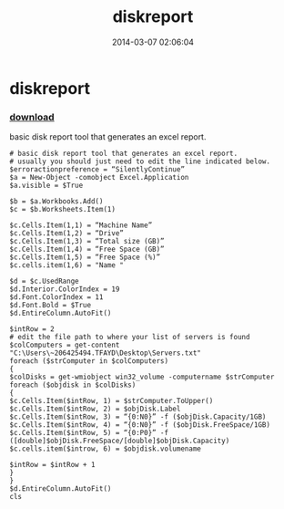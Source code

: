﻿---
pid:            4963
parent:         0
children:       
poster:         archpy
title:          diskreport
date:           2014-03-07 02:06:04
description:    basic disk report tool that generates an excel report. 
format:         posh
---

# diskreport

### [download](4963.ps1)  

basic disk report tool that generates an excel report. 

```posh
# basic disk report tool that generates an excel report. 
# usually you should just need to edit the line indicated below. 
$erroractionpreference = “SilentlyContinue” 
$a = New-Object -comobject Excel.Application 
$a.visible = $True

$b = $a.Workbooks.Add() 
$c = $b.Worksheets.Item(1)

$c.Cells.Item(1,1) = “Machine Name” 
$c.Cells.Item(1,2) = “Drive” 
$c.Cells.Item(1,3) = “Total size (GB)” 
$c.Cells.Item(1,4) = “Free Space (GB)” 
$c.Cells.Item(1,5) = “Free Space (%)” 
$c.cells.item(1,6) = "Name "

$d = $c.UsedRange 
$d.Interior.ColorIndex = 19 
$d.Font.ColorIndex = 11 
$d.Font.Bold = $True 
$d.EntireColumn.AutoFit()

$intRow = 2
# edit the file path to where your list of servers is found
$colComputers = get-content "C:\Users\~206425494.TFAYD\Desktop\Servers.txt"
foreach ($strComputer in $colComputers) 
{ 
$colDisks = get-wmiobject win32_volume -computername $strComputer
foreach ($objdisk in $colDisks) 
{ 
$c.Cells.Item($intRow, 1) = $strComputer.ToUpper() 
$c.Cells.Item($intRow, 2) = $objDisk.Label 
$c.Cells.Item($intRow, 3) = “{0:N0}” -f ($objDisk.Capacity/1GB) 
$c.Cells.Item($intRow, 4) = “{0:N0}” -f ($objDisk.FreeSpace/1GB) 
$c.Cells.Item($intRow, 5) = “{0:P0}” -f ([double]$objDisk.FreeSpace/[double]$objDisk.Capacity) 
$c.cells.item($introw, 6) = $objdisk.volumename

$intRow = $intRow + 1 
} 
}
$d.EntireColumn.AutoFit()
cls
```
